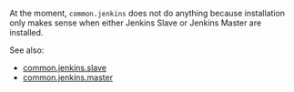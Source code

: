 
At the moment, `common.jenkins` does not do anything because installation
only makes sense when either Jenkins Slave or Jenkins Master are installed.

See also:
*   [common.jenkins.slave][1]
*   [common.jenkins.master][2]


[1]: /docs/states/common/jenkins/slave.sls.md
[2]: /docs/states/common/jenkins/master.sls.md

